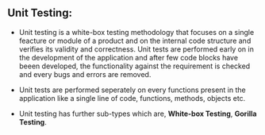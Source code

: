 
## Unit Testing:

- Unit testing is a white-box testing methodology that focuses on a single feacture or module of a product and on the internal code structure 
and verifies its validity and correctness. Unit tests are performed early on in the development of the application and after few code blocks 
have beeen developed, the functionality against the requirement is checked and every bugs and errors are removed.

- Unit tests are performed seperately on every functions present in the application like a single line of code, functions, methods, objects etc.

-  Unit testing has further sub-types which are, **White-box Testing**, **Gorilla Testing**.
